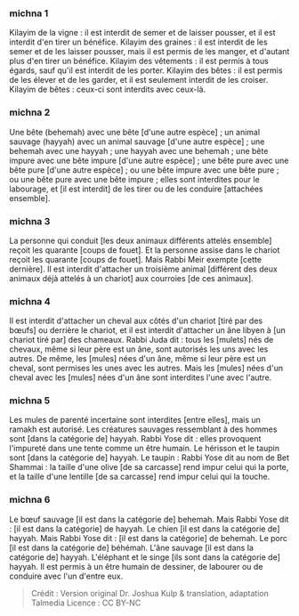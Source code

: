 
### michna 1
Kilayim de la vigne : il est interdit de semer et de laisser pousser, et il est interdit d'en tirer un bénéfice. Kilayim des graines : il est interdit de les semer et de les laisser pousser, mais il est permis de les manger, et d'autant plus d'en tirer un bénéfice. Kilayim des vêtements : il est permis à tous égards, sauf qu'il est interdit de les porter. Kilayim des bêtes : il est permis de les élever et de les garder, et il est seulement interdit de les croiser. Kilayim de bêtes : ceux-ci sont interdits avec ceux-là.

### michna 2
Une bête (behemah) avec une bête [d'une autre espèce] ; un animal sauvage (hayyah) avec un animal sauvage [d'une autre espèce] ; une behemah avec une hayyah ; une hayyah avec une behemah ; une bête impure avec une bête impure [d'une autre espèce] ; une bête pure avec une bête pure [d'une autre espèce] ; ou une bête impure avec une bête pure ; ou une bête pure avec une bête impure ; elles sont interdites pour le labourage, et [il est interdit] de les tirer ou de les conduire [attachées ensemble].

### michna 3
La personne qui conduit [les deux animaux différents attelés ensemble] reçoit les quarante [coups de fouet]. Et la personne assise dans le chariot reçoit les quarante [coups de fouet]. Mais Rabbi Meir exempte [cette dernière]. Il est interdit d'attacher un troisième animal [différent des deux animaux déjà attelés à un chariot] aux courroies [de ces animaux].

### michna 4
Il est interdit d'attacher un cheval aux côtés d'un chariot [tiré par des bœufs] ou derrière le chariot, et il est interdit d'attacher un âne libyen à [un chariot tiré par] des chameaux. Rabbi Juda dit : tous les [mulets] nés de chevaux, même si leur père est un âne, sont autorisés les uns avec les autres. De même, les [mules] nées d'un âne, même si leur père est un cheval, sont permises les unes avec les autres. Mais les [mules] nées d'un cheval avec les [mules] nées d'un âne sont interdites l'une avec l'autre.

### michna 5
Les mules de parenté incertaine sont interdites [entre elles], mais un ramakh est autorisé. Les créatures sauvages ressemblant à des hommes sont [dans la catégorie de] hayyah. Rabbi Yose dit : elles provoquent l'impureté dans une tente comme un être humain. Le hérisson et le taupin sont [dans la catégorie de] hayyah. Le taupin : Rabbi Yose dit au nom de Bet Shammai : la taille d'une olive [de sa carcasse] rend impur celui qui la porte, et la taille d'une lentille [de sa carcasse] rend impur celui qui la touche.

### michna 6
Le bœuf sauvage [il est dans la catégorie de] behemah. Mais Rabbi Yose dit : [il est dans la catégorie] de hayyah. Le chien [il est dans la catégorie de] hayyah. Mais Rabbi Yose dit : [il est dans la catégorie] de behemah. Le porc [il est dans la catégorie de] béhémah. L'âne sauvage [il est dans la catégorie de] hayyah. L'éléphant et le singe [ils sont dans la catégorie de] hayyah. Il est permis à un être humain de dessiner, de labourer ou de conduire avec l'un d'entre eux.

>Crédit : Version original Dr. Joshua Kulp & translation, adaptation Talmedia
>Licence : CC BY-NC